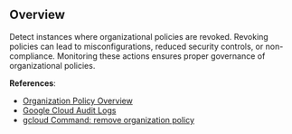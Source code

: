 ## Overview

Detect instances where organizational policies are revoked. Revoking policies can lead to misconfigurations, reduced security controls, or non-compliance. Monitoring these actions ensures proper governance of organizational policies.

**References**:
- [Organization Policy Overview](https://cloud.google.com/resource-manager/docs/organization-policy/overview)
- [Google Cloud Audit Logs](https://cloud.google.com/logging/docs/audit)
- [gcloud Command: remove organization policy](https://cloud.google.com/sdk/gcloud/reference/resource-manager/org-policies/delete)